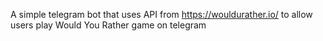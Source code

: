 A simple telegram bot that uses API from https://wouldurather.io/ to allow users play Would You Rather game on telegram
